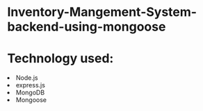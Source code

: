 # Inventory-Mangement-System-backend-using-mongoose
<h1>Technology used:</h1>
<li>Node.js</li>
<li>express.js</li>
<li>MongoDB</li>
<li>Mongoose</li>